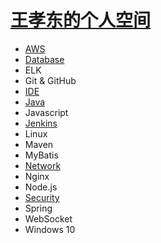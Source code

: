 # [王孝东的个人空间](https://scm-git.github.io/)

* [AWS](./AWS/aws.md)
* [Database](./Database/database.md)
* ELK
* Git & GitHub
* [IDE](./IDE/idea.md)
* [Java](./Java/java.md)
* Javascript
* [Jenkins](./Jenkins/jenkins.md)
* Linux
* Maven
* MyBatis
* [Network](./Network/network.md)
* Nginx
* Node.js
* [Security](./security/tenable.md)
* Spring
* WebSocket
* Windows 10

